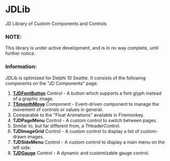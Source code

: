 # JDLib
JD Library of Custom Components and Controls

### NOTE:
This library is under active development, and is in no way complete, until further notice.

### Information:
JDLib is optimized for Delphi 10 Seattle. It consists of the following components on the "JD Components" page:

1. **[TJDFontButton](Docs/TJDFontButton.md)** Control - A button which supports a font glyph instead of a graphic image.
2. **[TSmoothMove](Docs/TJDSmoothMove.md)** Component - Event-driven component to manage the movement of controls or values in general. 
  1. Comparable to the "Float Animations" available in Firemonkey.
3. **TJDPageMenu** Control - A custom control to switch between pages. 
  1. Similar to, but far different from, a THeaderControl.
4. **TJDImageGrid** Control - A custom control to display a list of custom-drawn images.
5. **TJDSideMenu** Control - A custom control to display a main menu on the left side.
6. **[TJDGauge](Docs/TJDGauge.md)** Control - A dynamic and customizable gauge control.
